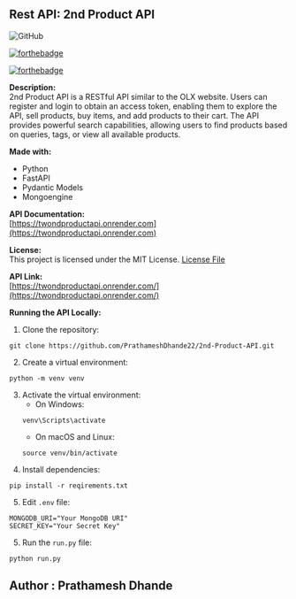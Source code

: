 ## Rest API: 2nd Product API

![GitHub](https://img.shields.io/github/license/Prathameshdhande22/2nd-Product-API?logo=github&color=blue&style=flat-square)

[![forthebadge](https://forthebadge.com/images/badges/built-with-love.svg)](https://forthebadge.com)

[![forthebadge](https://forthebadge.com/images/badges/made-with-python.svg)](https://forthebadge.com)

**Description:**  
2nd Product API is a RESTful API similar to the OLX website. Users can register and login to obtain an access token, enabling them to explore the API, sell products, buy items, and add products to their cart. The API provides powerful search capabilities, allowing users to find products based on queries, tags, or view all available products.

**Made with:**  
- Python
- FastAPI
- Pydantic Models
- Mongoengine

**API Documentation:**  
[https://twondproductapi.onrender.com](https://twondproductapi.onrender.com)

**License:**  
This project is licensed under the MIT License. [License File](LICENSE)

**API Link:**  
[https://twondproductapi.onrender.com/](https://twondproductapi.onrender.com/)

**Running the API Locally:**  
1. Clone the repository: 
```
git clone https://github.com/PrathameshDhande22/2nd-Product-API.git
```
2. Create a virtual environment: 
```
python -m venv venv
```

3. Activate the virtual environment:
   - On Windows: 
   ```
   venv\Scripts\activate
   ```
   - On macOS and Linux: 
   ```
   source venv/bin/activate
   ```
4. Install dependencies: 
```
pip install -r reqirements.txt
```
5. Edit `.env` file:
```
MONGODB_URI="Your MongoDB URI"
SECRET_KEY="Your Secret Key"
```

5. Run the `run.py` 
file: 
```
python run.py
```

## Author : Prathamesh Dhande